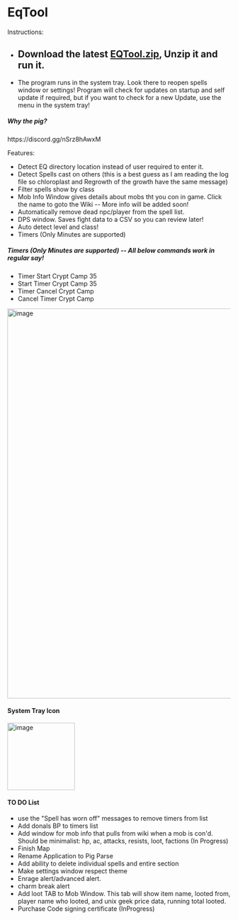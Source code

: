 # EqTool

Instructions:
<ul>
<li>
<h2>Download the latest <a href="https://github.com/smasherprog/EqTool/releases/download/1.0.1.765/EQTool_1.0.1.765.zip">EQTool.zip</a>, Unzip it and run it.</h2>
</li>
<li>The program runs in the system tray. Look there to reopen spells window or settings! Program will check for updates on startup and self update if required, but if you want to check for a new Update, use the menu in the system tray!</li>
</ul>
<h5>Why the pig?</h5>
<p>https://discord.gg/nSrz8hAwxM</p>
Features:
<br/>
<ul>
<li>Detect EQ directory location instead of user required to enter it.</li> 
<li>Detect Spells cast on others (this is a best guess as I am reading the log file so chloroplast and Regrowth of the growth have the same message)</li>
<li>Filter spells show by class</li> 
<li>Mob Info Window gives details about mobs tht you con in game. Click the name to goto the Wiki -- More info will be added soon!</li>
<li>Automatically remove dead npc/player from the spell list.</li>
<li>DPS window. Saves fight data to a CSV so you can review later!</li>
<li>Auto detect level and class!</li>
<li>Timers (Only Minutes are supported)</li>
</ul>
<h5>Timers (Only Minutes are supported) -- All below commands work in regular say!</h5>
<ul>
<li>Timer Start Crypt Camp 35</li>
<li>Start Timer Crypt Camp 35</li>
<li>Timer Cancel Crypt Camp</li>
<li>Cancel Timer Crypt Camp</li>
</ul> 
<img width="880" alt="image" src="https://user-images.githubusercontent.com/3393733/212717548-652c9757-9d7b-4caa-a5dc-e2931ff036f6.png">

<h4>System Tray Icon</h4>
<img width="152" alt="image" src="https://user-images.githubusercontent.com/3393733/212717141-6e26b9af-660a-493d-9f73-2c3464b7c224.png">

<h4>TO DO List</h4>
<ul>
<li>use the "Spell has worn off" messages to remove timers from list</li>
<li>Add donals BP to timers list</li>
<li>Add window for mob info that pulls from wiki when a mob is con'd. Should be minimalist: hp, ac, attacks, resists, loot, factions (In Progress)</li>
<li>Finish Map</li>
<li>Rename Application to Pig Parse</li>
<li>Add ability to delete individual spells and entire section</li>
<li>Make settings window respect theme</li>
<li>Enrage alert/advanced alert.</li>
<li>charm break alert</li>
<liMake settings window and Mob window remember last position/size/state</li>
<li>Add loot TAB to Mob Window. This tab will show item name, looted from, player name who looted, and unix geek price data, running total looted.</li>
<li>Purchase Code signing certificate (InProgress)</li>
<ul>

